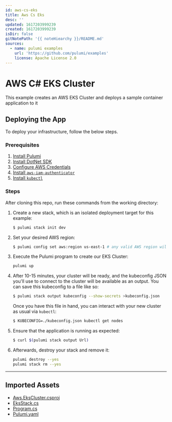 ```yaml
---
id: aws-cs-eks
title: Aws Cs Eks
desc: ''
updated: 1617203999239
created: 1617203999239
isDir: false
gitNotePath: '{{ noteHiearchy }}/README.md'
sources:
  - name: pulumi examples
    url: 'https://github.com/pulumi/examples'
    license: Apache License 2.0
---
```

# AWS C# EKS Cluster

This example creates an AWS EKS Cluster and deploys a sample container application to it

## Deploying the App

 To deploy your infrastructure, follow the below steps.

### Prerequisites

1. [Install Pulumi](https://www.pulumi.com/docs/get-started/install/)
2. [Install DotNet SDK](https://docs.microsoft.com/en-us/dotnet/core/install/sdk?pivots=os-windows)
3. [Configure AWS Credentials](https://www.pulumi.com/docs/intro/cloud-providers/aws/setup/)
4. [Install `aws-iam-authenticator`](https://docs.aws.amazon.com/eks/latest/userguide/install-aws-iam-authenticator.html)
5. [Install `kubectl`](https://kubernetes.io/docs/tasks/tools/install-kubectl/)

### Steps

After cloning this repo, run these commands from the working directory:

1. Create a new stack, which is an isolated deployment target for this example:

   ```bash
   $ pulumi stack init dev
   ```

2. Set your desired AWS region:

   ```bash
   $ pulumi config set aws:region us-east-1 # any valid AWS region will work
   ```

3. Execute the Pulumi program to create our EKS Cluster:

   ```bash
   pulumi up
   ```

4. After 10-15 minutes, your cluster will be ready, and the kubeconfig JSON you'll use to connect to the cluster will
   be available as an output. You can save this kubeconfig to a file like so:

   ```bash
   $ pulumi stack output kubeconfig --show-secrets >kubeconfig.json
   ```

    Once you have this file in hand, you can interact with your new cluster as usual via `kubectl`:

   ```bash
   $ KUBECONFIG=./kubeconfig.json kubectl get nodes
   ```

5. Ensure that the application is running as expected:

   ```bash
   $ curl $(pulumi stack output Url) 
   ```


7. Afterwards, destroy your stack and remove it:

   ```bash
   pulumi destroy --yes
   pulumi stack rm --yes
   ```

* * *

## Imported Assets

- [Aws.EksCluster.csproj](/assets/aws.csproj)
- [EksStack.cs](/assets/eksstack.cs)
- [Program.cs](/assets/program.cs)
- [Pulumi.yaml](/assets/pulumi.yaml)

